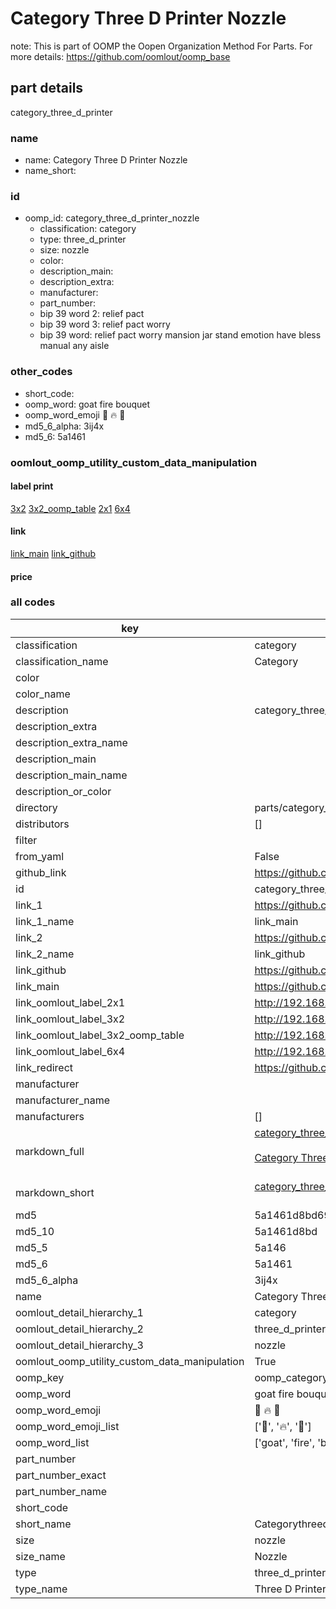 # Category Three D Printer Nozzle  

note: This is part of OOMP the Oopen Organization Method For Parts. For more details: https://github.com/oomlout/oomp_base

##  part details
  



category_three_d_printer



### name
* name: Category Three D Printer Nozzle
* name_short: 
### id
* oomp_id: category_three_d_printer_nozzle
  * classification: category
  * type: three_d_printer
  * size: nozzle
  * color: 
  * description_main: 
  * description_extra: 
  * manufacturer: 
  * part_number: 
  * bip 39 word 2: relief pact
  * bip 39 word 3: relief pact worry
  * bip 39 word: relief pact worry mansion jar stand emotion have bless manual any aisle

### other_codes
* short_code: 
* oomp_word: goat fire bouquet
* oomp_word_emoji :goat: :fire: :bouquet:
* md5_6_alpha: 3ij4x
* md5_6: 5a1461






### oomlout_oomp_utility_custom_data_manipulation
#### label print
[3x2](http://192.168.1.245:1112/?label=oomp%203ij4x)
[3x2_oomp_table](http://192.168.1.108:1112/?label=oomp%203ij4x)
[2x1](http://192.168.1.242:1112/?label=oomp%203ij4x)
[6x4](http://192.168.1.55:1112/?label=oomp%203ij4x)    

#### link

[link_main](https://github.com/oomlout/oomlout_oomp_version_1_messy/tree/main/parts/category_three_d_printer_nozzle) [link_github](https://github.com/oomlout/oomlout_oomp_version_1_messy/tree/main/parts/category_three_d_printer_nozzle)                             

#### price







### all codes 
| key | value |  
| --- | --- |  
| classification | category |  
| classification_name | Category |  
| color |  |  
| color_name |  |  
| description | category_three_d_printer |  
| description_extra |  |  
| description_extra_name |  |  
| description_main |  |  
| description_main_name |  |  
| description_or_color |   |  
| directory | parts/category_three_d_printer_nozzle |  
| distributors | [] |  
| filter |  |  
| from_yaml | False |  
| github_link | https://github.com/oomlout/oomlout_oomp_part_src/tree/main/parts/category_three_d_printer_nozzle |  
| id | category_three_d_printer_nozzle |  
| link_1 | https://github.com/oomlout/oomlout_oomp_version_1_messy/tree/main/parts/category_three_d_printer_nozzle |  
| link_1_name | link_main |  
| link_2 | https://github.com/oomlout/oomlout_oomp_version_1_messy/tree/main/parts/category_three_d_printer_nozzle |  
| link_2_name | link_github |  
| link_github | https://github.com/oomlout/oomlout_oomp_version_1_messy/tree/main/parts/category_three_d_printer_nozzle |  
| link_main | https://github.com/oomlout/oomlout_oomp_version_1_messy/tree/main/parts/category_three_d_printer_nozzle |  
| link_oomlout_label_2x1 | http://192.168.1.242:1112/?label=oomp%203ij4x |  
| link_oomlout_label_3x2 | http://192.168.1.245:1112/?label=oomp%203ij4x |  
| link_oomlout_label_3x2_oomp_table | http://192.168.1.108:1112/?label=oomp%203ij4x |  
| link_oomlout_label_6x4 | http://192.168.1.55:1112/?label=oomp%203ij4x |  
| link_redirect | https://github.com/oomlout/oomlout_oomp_version_1_messy/tree/main/parts/category_three_d_printer_nozzle |  
| manufacturer |  |  
| manufacturer_name |  |  
| manufacturers | [] |  
| markdown_full | [category_three_d_printer_nozzle](none)<br>[](none)<br>[Category Three D Printer Nozzle](none)<br><br> |  
| markdown_short | [category_three_d_printer_nozzle](none)<br><br> |  
| md5 | 5a1461d8bd69a91b523ba875fba7adaa |  
| md5_10 | 5a1461d8bd |  
| md5_5 | 5a146 |  
| md5_6 | 5a1461 |  
| md5_6_alpha | 3ij4x |  
| name | Category Three D Printer Nozzle |  
| oomlout_detail_hierarchy_1 | category |  
| oomlout_detail_hierarchy_2 | three_d_printer |  
| oomlout_detail_hierarchy_3 | nozzle |  
| oomlout_oomp_utility_custom_data_manipulation | True |  
| oomp_key | oomp_category_three_d_printer_nozzle |  
| oomp_word | goat fire bouquet |  
| oomp_word_emoji | :goat: :fire: :bouquet: |  
| oomp_word_emoji_list | [':goat:', ':fire:', ':bouquet:'] |  
| oomp_word_list | ['goat', 'fire', 'bouquet'] |  
| part_number |  |  
| part_number_exact |  |  
| part_number_name |  |  
| short_code |  |  
| short_name | Categorythreedprinter |  
| size | nozzle |  
| size_name | Nozzle |  
| type | three_d_printer |  
| type_name | Three D Printer |  
